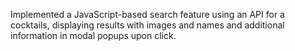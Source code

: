 Implemented a JavaScript-based search feature using an API
for a cocktails, displaying results with images
and names and additional information in modal popups upon
click.
